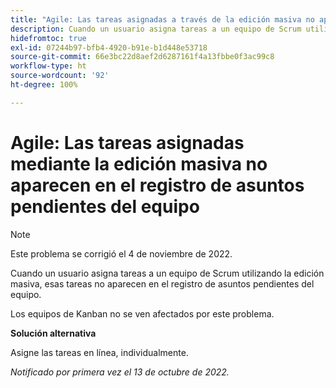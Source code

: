 ```yaml
---
title: "Agile: Las tareas asignadas a través de la edición masiva no aparecen en el registro de asuntos pendientes del equipo"
description: Cuando un usuario asigna tareas a un equipo de Scrum utilizando la edición masiva, esas tareas no aparecen en el registro de asuntos pendientes del equipo.
hidefromtoc: true
exl-id: 07244b97-bfb4-4920-b91e-b1d448e53718
source-git-commit: 66e3bc22d8aef2d6287161f4a13fbbe0f3ac99c8
workflow-type: ht
source-wordcount: '92'
ht-degree: 100%

---
```


# Agile: Las tareas asignadas mediante la edición masiva no aparecen en el registro de asuntos pendientes del equipo

>[!NOTE]
>
>Este problema se corrigió el 4 de noviembre de 2022.

Cuando un usuario asigna tareas a un equipo de Scrum utilizando la edición masiva, esas tareas no aparecen en el registro de asuntos pendientes del equipo.

Los equipos de Kanban no se ven afectados por este problema.

**Solución alternativa**

Asigne las tareas en línea, individualmente.

_Notificado por primera vez el 13 de octubre de 2022._
